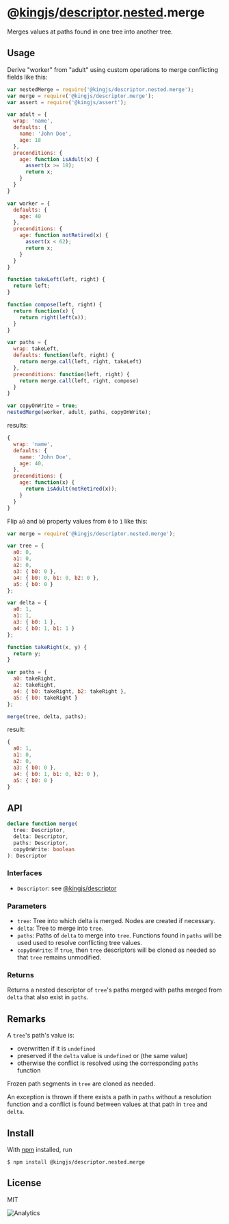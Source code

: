 # @[kingjs](https://www.npmjs.com/package/kingjs)/[descriptor](https://www.npmjs.com/package/@kingjs/descriptor).[nested](https://www.npmjs.com/package/@kingjs/descriptor.nested).merge
Merges values at paths found in one tree into another tree. 
## Usage
Derive "worker" from "adult" using custom operations to merge conflicting fields like this:
```js
var nestedMerge = require('@kingjs/descriptor.nested.merge');
var merge = require('@kingjs/descriptor.merge');
var assert = require('@kingjs/assert');

var adult = {
  wrap: 'name',
  defaults: {
    name: 'John Doe',
    age: 18
  },
  preconditions: {
    age: function isAdult(x) {
      assert(x >= 18);
      return x;
    }
  }
}

var worker = {
  defaults: {
    age: 40
  },
  preconditions: {
    age: function notRetired(x) {
      assert(x < 62);
      return x;
    }
  }
}

function takeLeft(left, right) {
  return left;
}

function compose(left, right) {
  return function(x) {
    return right(left(x));
  }
}

var paths = {
  wrap: takeLeft,
  defaults: function(left, right) { 
    return merge.call(left, right, takeLeft)
  },
  preconditions: function(left, right) {
    return merge.call(left, right, compose)
  }
}

var copyOnWrite = true;
nestedMerge(worker, adult, paths, copyOnWrite);
```
results:
```js
{
  wrap: 'name',
  defaults: {
    name: 'John Doe',
    age: 40,
  },
  preconditions: {
    age: function(x) {
      return isAdult(notRetired(x));
    } 
  }
}
``` 
Flip `a0` and `b0` property values from `0` to `1` like this:
```js
var merge = require('@kingjs/descriptor.nested.merge');

var tree = {
  a0: 0,
  a1: 0,
  a2: 0,
  a3: { b0: 0 },
  a4: { b0: 0, b1: 0, b2: 0 },
  a5: { b0: 0 }
};

var delta = { 
  a0: 1,
  a1: 1,
  a3: { b0: 1 },
  a4: { b0: 1, b1: 1 }
};

function takeRight(x, y) { 
  return y;
}

var paths = {
  a0: takeRight,
  a2: takeRight,
  a4: { b0: takeRight, b2: takeRight },
  a5: { b0: takeRight }
};

merge(tree, delta, paths);
```
result:
```js
{
  a0: 1,
  a1: 0,
  a2: 0,
  a3: { b0: 0 },
  a4: { b0: 1, b1: 0, b2: 0 },
  a5: { b0: 0 }
}
```
## API
```ts
declare function merge(
  tree: Descriptor,
  delta: Descriptor,
  paths: Descriptor,
  copyOnWrite: boolean
): Descriptor
```
### Interfaces
- `Descriptor`: see [@kingjs/descriptor][descriptor]
### Parameters
- `tree`: Tree into which delta is merged. Nodes are created if necessary.
- `delta`: Tree to merge into `tree`. 
- `paths`: Paths of `delta` to merge into `tree`. Functions found in `paths` will be used used to resolve conflicting tree values.
- `copyOnWrite`: If `true`, then `tree` descriptors will be cloned as needed so that `tree` remains unmodified.
### Returns
Returns a nested descriptor of `tree`'s paths merged with paths merged from `delta` that also exist in `paths`.
## Remarks
A `tree`'s path's value is: 
- overwritten if it is `undefined`
- preserved if the `delta` value is `undefined` or (the same value)
- otherwise the conflict is resolved using the corresponding `paths` function

Frozen path segments in `tree` are cloned as needed.

An exception is thrown if there exists a path in `paths` without a resolution function and a conflict is found between values at that path in `tree` and `delta`.
## Install
With [npm](https://npmjs.org/) installed, run
```
$ npm install @kingjs/descriptor.nested.merge
```
## License
MIT

![Analytics](https://analytics.kingjs.net/descriptor/nested/merge)


  [descriptor]: https://www.npmjs.com/package/@kingjs/descriptor
